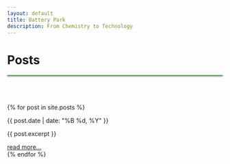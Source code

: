 ```yaml
---
layout: default
title: Battery Park
description: From Chemistry to Technology
---
```


# Posts <i class="arrow right"></i>

<hr style="background: linear-gradient(#4a8049, #d8f5d0); height: 5px; border: none;">
<br><br>

{% for post in site.posts %}
  <article class="post">
    <p class="post-date">{{ post.date | date: "%B %d, %Y" }}</p>
    <p>{{ post.excerpt }}</p>
    <a href="{{ post.url | relative_url }}">read more...</a>
    <br>
  </article>
{% endfor %}
